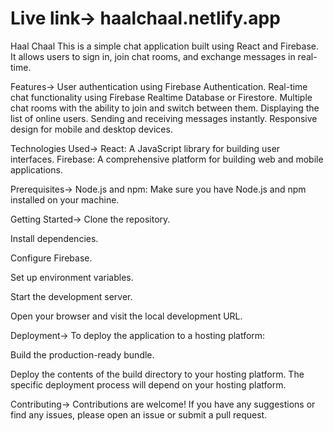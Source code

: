 # Live link-> haalchaal.netlify.app

Haal Chaal
This is a simple chat application built using React and Firebase. It allows users to sign in, join chat rooms, and exchange messages in real-time.

Features->
User authentication using Firebase Authentication.
Real-time chat functionality using Firebase Realtime Database or Firestore.
Multiple chat rooms with the ability to join and switch between them.
Displaying the list of online users.
Sending and receiving messages instantly.
Responsive design for mobile and desktop devices.


Technologies Used->
React: A JavaScript library for building user interfaces.
Firebase: A comprehensive platform for building web and mobile applications.


Prerequisites->
Node.js and npm: Make sure you have Node.js and npm installed on your machine.

  
  Getting Started->
Clone the repository.

Install dependencies.

Configure Firebase.

Set up environment variables.

Start the development server.

Open your browser and visit the local development URL.


Deployment->
To deploy the application to a hosting platform:

Build the production-ready bundle.

Deploy the contents of the build directory to your hosting platform. The specific deployment process will depend on your hosting platform.

Contributing->
Contributions are welcome! If you have any suggestions or find any issues, please open an issue or submit a pull request.
